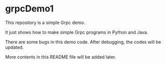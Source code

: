 # grpcDemo1

This repository is a simple Grpc demo.

It just shows how to make simple Grpc programs in Python and Java.

There are some bugs in this demo code. After debugging, the codes will be updated.

More contents in this README file will be added later.

